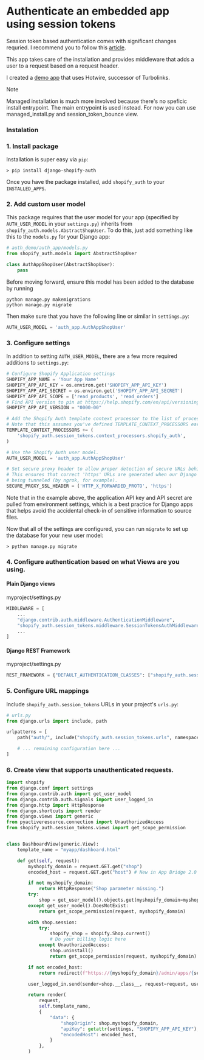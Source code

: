 # Authenticate an embedded app using session tokens

Session token based authentication comes with significant changes requried. I recommend you to follow this [article](https://shopify.dev/tutorials/authenticate-your-app-using-session-tokens).

This app takes care of the installation and provides middleware that adds a user to a request based on a request header.

I created a [demo app](https://github.com/digismoothie/django-session-token-auth-demo) that uses Hotwire, successor of Turbolinks.

> [!NOTE]  
> Managed installation is much more involved because there's no speficic install entrypoint. The main entrypoint is used instead. For now you can use managed_install.py and session_token_bounce view.

### Instalation

### 1. Install package
Installation is super easy via `pip`:

```shell
> pip install django-shopify-auth
```

Once you have the package installed, add `shopify_auth` to your `INSTALLED_APPS`.


### 2. Add custom user model

This package requires that the user model for your app (specified by `AUTH_USER_MODEL` in your `settings.py`) inherits
from `shopify_auth.models.AbstractShopUser`. To do this, just add something like this to the `models.py` for your
Django app:

```python
# auth_demo/auth_app/models.py
from shopify_auth.models import AbstractShopUser

class AuthAppShopUser(AbstractShopUser):
    pass
```

Before moving forward, ensure this model has been added to the database by running
```
python manage.py makemigrations
python manage.py migrate
```

Then make sure that you have the following line or similar in `settings.py`:

```python
AUTH_USER_MODEL = 'auth_app.AuthAppShopUser'
```


### 3. Configure settings
In addition to setting `AUTH_USER_MODEL`, there are a few more required additions to `settings.py`:

```python
# Configure Shopify Application settings
SHOPIFY_APP_NAME = 'Your App Name'
SHOPIFY_APP_API_KEY = os.environ.get('SHOPIFY_APP_API_KEY')
SHOPIFY_APP_API_SECRET = os.environ.get('SHOPIFY_APP_API_SECRET')
SHOPIFY_APP_API_SCOPE = ['read_products', 'read_orders']
# Find API version to pin at https://help.shopify.com/en/api/versioning
SHOPIFY_APP_API_VERSION = "0000-00"

# Add the Shopify Auth template context processor to the list of processors.
# Note that this assumes you've defined TEMPLATE_CONTEXT_PROCESSORS earlier in your settings.
TEMPLATE_CONTEXT_PROCESSORS += (
    'shopify_auth.session_tokens.context_processors.shopify_auth',
)

# Use the Shopify Auth user model.
AUTH_USER_MODEL = 'auth_app.AuthAppShopUser'

# Set secure proxy header to allow proper detection of secure URLs behind a proxy.
# This ensures that correct 'https' URLs are generated when our Django app is running behind a proxy like nginx, or is
# being tunneled (by ngrok, for example).
SECURE_PROXY_SSL_HEADER = ('HTTP_X_FORWARDED_PROTO', 'https')
```

Note that in the example above, the application API key and API secret are pulled from environment settings, which is a
best practice for Django apps that helps avoid the accidental check-in of sensitive information to source files.

Now that all of the settings are configured, you can run `migrate` to set up the database for your new user model:

```shell
> python manage.py migrate
```

### 4. Configure authentication based on what Views are you using.

#### Plain Django views

myproject/settings.py
```python
MIDDLEWARE = [
    ...
    "django.contrib.auth.middleware.AuthenticationMiddleware",
    "shopify_auth.session_tokens.middleware.SessionTokensAuthMiddleware", # This middleware has to be after django.contrib.auth.middleware.AuthenticationMiddleware.
    ...
]
```

#### Django REST Framework

myproject/settings.py
```python
REST_FRAMEWORK = {"DEFAULT_AUTHENTICATION_CLASSES": ["shopify_auth.session_tokens.authentication.ShopifyTokenAuthentication"]}
```

### 5. Configure URL mappings

Include `shopify_auth.session_tokens` URLs in your project's `urls.py`:

```python
# urls.py
from django.urls import include, path

urlpatterns = [
    path("auth/", include("shopify_auth.session_tokens.urls", namespace="session_tokens")),

    # ... remaining configuration here ...
]
```

### 6. Create view that supports unauthenticated requests.


```python
import shopify
from django.conf import settings
from django.contrib.auth import get_user_model
from django.contrib.auth.signals import user_logged_in
from django.http import HttpResponse
from django.shortcuts import render
from django.views import generic
from pyactiveresource.connection import UnauthorizedAccess
from shopify_auth.session_tokens.views import get_scope_permission


class DashboardView(generic.View):
    template_name = "myapp/dashboard.html"

    def get(self, request):
        myshopify_domain = request.GET.get("shop")
        encoded_host = request.GET.get("host") # New in App Bridge 2.0

        if not myshopify_domain:
            return HttpResponse("Shop parameter missing.")
        try:
            shop = get_user_model().objects.get(myshopify_domain=myshopify_domain)
        except get_user_model().DoesNotExist:
            return get_scope_permission(request, myshopify_domain)

        with shop.session:
            try:
                shopify_shop = shopify.Shop.current()
                # Do your billing logic here
            except UnauthorizedAccess:
                shop.uninstall()
                return get_scope_permission(request, myshopify_domain)

        if not encoded_host:
            return redirect(f"https://{myshopify_domain}/admin/apps/{settings.SHOPIFY_APP_API_KEY}")

        user_logged_in.send(sender=shop.__class__, request=request, user=shop)

        return render(
            request,
            self.template_name,
            {
                "data": {
                    "shopOrigin": shop.myshopify_domain,
                    "apiKey": getattr(settings, "SHOPIFY_APP_API_KEY"),
                    "encodedHost": encoded_host,
                }
            },
        )
```
